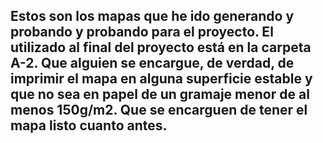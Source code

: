 ## Estos son los mapas que he ido generando y probando y probando para el proyecto. El utilizado al final del proyecto está en la carpeta A-2. Que alguien se encargue, de verdad, de imprimir el mapa en alguna superficie estable y que no sea en papel de un gramaje menor de al menos 150g/m2. Que se encarguen de tener el mapa listo cuanto antes. 
